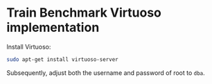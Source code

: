 # Train Benchmark Virtuoso implementation

Install Virtuoso:

```bash
sudo apt-get install virtuoso-server
```

Subsequently, adjust both the username and password of root to `dba`.
